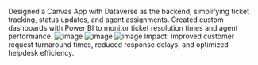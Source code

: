 Designed a Canvas App with Dataverse as the backend, simplifying ticket tracking, status updates, and agent assignments.
Created custom dashboards with Power BI to monitor ticket resolution times and agent performance.
![image](https://github.com/user-attachments/assets/455458d3-350d-41e6-847e-e27b46c77414)
![image](https://github.com/user-attachments/assets/cf32a2f3-6871-4a71-92f4-08f9f38eec56)
![image](https://github.com/user-attachments/assets/11d95f3e-3299-439f-9f8e-f41cb192f632)
Impact: Improved customer request turnaround times, reduced response delays, and optimized helpdesk efficiency.
